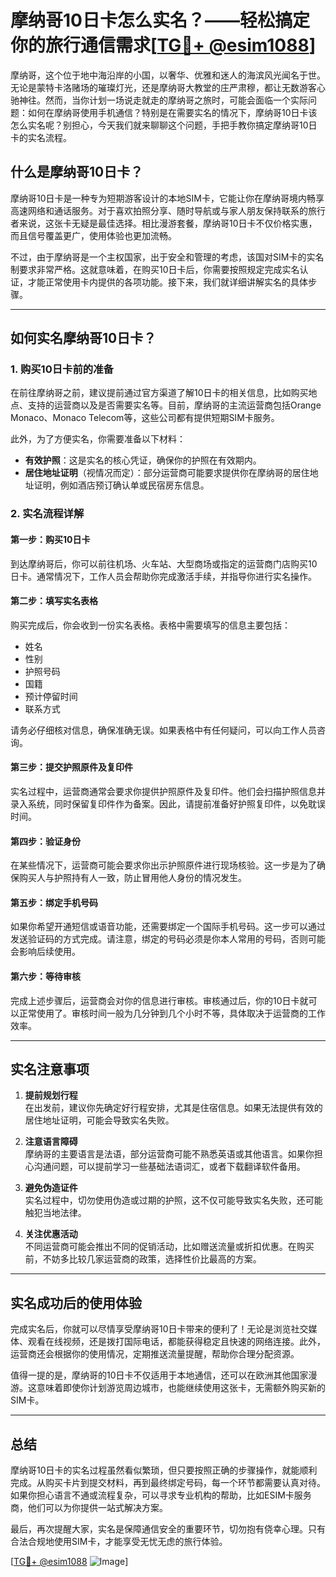 # 摩纳哥10日卡怎么实名？——轻松搞定你的旅行通信需求[[TG💪+ @esim1088](https://t.me/s/esim1088)]

摩纳哥，这个位于地中海沿岸的小国，以奢华、优雅和迷人的海滨风光闻名于世。无论是蒙特卡洛赌场的璀璨灯光，还是摩纳哥大教堂的庄严肃穆，都让无数游客心驰神往。然而，当你计划一场说走就走的摩纳哥之旅时，可能会面临一个实际问题：如何在摩纳哥使用手机通信？特别是在需要实名的情况下，摩纳哥10日卡该怎么实名呢？别担心，今天我们就来聊聊这个问题，手把手教你搞定摩纳哥10日卡的实名流程。

## 什么是摩纳哥10日卡？

摩纳哥10日卡是一种专为短期游客设计的本地SIM卡，它能让你在摩纳哥境内畅享高速网络和通话服务。对于喜欢拍照分享、随时导航或与家人朋友保持联系的旅行者来说，这张卡无疑是最佳选择。相比漫游套餐，摩纳哥10日卡不仅价格实惠，而且信号覆盖更广，使用体验也更加流畅。

不过，由于摩纳哥是一个主权国家，出于安全和管理的考虑，该国对SIM卡的实名制要求非常严格。这就意味着，在购买10日卡后，你需要按照规定完成实名认证，才能正常使用卡内提供的各项功能。接下来，我们就详细讲解实名的具体步骤。

---

## 如何实名摩纳哥10日卡？

### 1. 购买10日卡前的准备

在前往摩纳哥之前，建议提前通过官方渠道了解10日卡的相关信息，比如购买地点、支持的运营商以及是否需要实名等。目前，摩纳哥的主流运营商包括Orange Monaco、Monaco Telecom等，这些公司都有提供短期SIM卡服务。

此外，为了方便实名，你需要准备以下材料：

- **有效护照**：这是实名的核心凭证，确保你的护照在有效期内。
- **居住地址证明**（视情况而定）：部分运营商可能要求提供你在摩纳哥的居住地址证明，例如酒店预订确认单或民宿房东信息。

### 2. 实名流程详解

#### 第一步：购买10日卡
到达摩纳哥后，你可以前往机场、火车站、大型商场或指定的运营商门店购买10日卡。通常情况下，工作人员会帮助你完成激活手续，并指导你进行实名操作。

#### 第二步：填写实名表格
购买完成后，你会收到一份实名表格。表格中需要填写的信息主要包括：
- 姓名
- 性别
- 护照号码
- 国籍
- 预计停留时间
- 联系方式

请务必仔细核对信息，确保准确无误。如果表格中有任何疑问，可以向工作人员咨询。

#### 第三步：提交护照原件及复印件
实名过程中，运营商通常会要求你提供护照原件及复印件。他们会扫描护照信息并录入系统，同时保留复印件作为备案。因此，请提前准备好护照复印件，以免耽误时间。

#### 第四步：验证身份
在某些情况下，运营商可能会要求你出示护照原件进行现场核验。这一步是为了确保购买人与护照持有人一致，防止冒用他人身份的情况发生。

#### 第五步：绑定手机号码
如果你希望开通短信或语音功能，还需要绑定一个国际手机号码。这一步可以通过发送验证码的方式完成。请注意，绑定的号码必须是你本人常用的号码，否则可能会影响后续使用。

#### 第六步：等待审核
完成上述步骤后，运营商会对你的信息进行审核。审核通过后，你的10日卡就可以正常使用了。审核时间一般为几分钟到几个小时不等，具体取决于运营商的工作效率。

---

## 实名注意事项

1. **提前规划行程**  
   在出发前，建议你先确定好行程安排，尤其是住宿信息。如果无法提供有效的居住地址证明，可能会导致实名失败。

2. **注意语言障碍**  
   摩纳哥的主要语言是法语，部分运营商可能不熟悉英语或其他语言。如果你担心沟通问题，可以提前学习一些基础法语词汇，或者下载翻译软件备用。

3. **避免伪造证件**  
   实名过程中，切勿使用伪造或过期的护照，这不仅可能导致实名失败，还可能触犯当地法律。

4. **关注优惠活动**  
   不同运营商可能会推出不同的促销活动，比如赠送流量或折扣优惠。在购买前，不妨多比较几家运营商的政策，选择性价比最高的方案。

---

## 实名成功后的使用体验

完成实名后，你就可以尽情享受摩纳哥10日卡带来的便利了！无论是浏览社交媒体、观看在线视频，还是拨打国际电话，都能获得稳定且快速的网络连接。此外，运营商还会根据你的使用情况，定期推送流量提醒，帮助你合理分配资源。

值得一提的是，摩纳哥的10日卡不仅适用于本地通信，还可以在欧洲其他国家漫游。这意味着即使你计划游览周边城市，也能继续使用这张卡，无需额外购买新的SIM卡。

---

## 总结

摩纳哥10日卡的实名过程虽然看似繁琐，但只要按照正确的步骤操作，就能顺利完成。从购买卡片到提交材料，再到最终绑定号码，每一个环节都需要认真对待。如果你担心语言不通或流程复杂，可以寻求专业机构的帮助，比如ESIM卡服务商，他们可以为你提供一站式解决方案。

最后，再次提醒大家，实名是保障通信安全的重要环节，切勿抱有侥幸心理。只有合法合规地使用SIM卡，才能享受无忧无虑的旅行体验。

[[TG💪+ @esim1088](https://t.me/s/esim1088) ![Image](https://i.postimg.cc/4NQfJmqS/Snipaste-2025-05-13-00-14-12.png)]